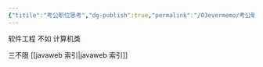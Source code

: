 ```yaml
---
{"titile":"考公职位思考","dg-publish":true,"permalink":"/03evermemo/考公职位思考202302031451/","dgPassFrontmatter":true}
---
```


软件工程
不如
计算机类

三不限
[[javaweb 索引\|javaweb 索引]]
